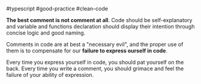 #typescript #good-practice #clean-code 

**The best comment is not comment at all**. Code should be self-explanatory and variable and functions declaration should display their intention through concise logic and good naming.

Comments in code are at best a "necessary evil", and the proper use of them is to compensate for our **failure to express ourself in code**.

Every time you express yourself in code, you should pat yourself on the back. Every time you write a comment, you should grimace and feel the failure of your ability of expression.


